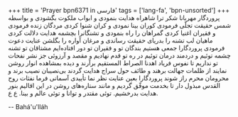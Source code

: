 +++
title = 'Prayer bpn6371 in فارسی'
tags = ['lang-fa', 'bpn-unsorted']
+++
پروردگار مهربانا شکر ترا شاهراه هدايت بنمودی و ابواب ملکوت بگشودی و بواسطه شمس حقيقت تجلّی فرمودی کوران بينا نمودی و کران شنوا کردی مردگان زنده فرمودی و فقيران اغنيا کردی گمراهان را راه بنمودی و تشنگانرا بچشمه هدايت دلالت کردی ماهيان لب تشنه را بدريای حقيقت رساندی و مرغان آواره را بگلشن عنايت دعوت فرمودی پروردگارا جمعی هستيم بندگان تو و فقيران تو دور افتاده‌ايم مشتاقان تو تشنه چشمه توئيم و دردمند درمان توئيم در ره تو قدم نهاديم و مقصد و آرزوئی جز نشر نفحات تو نداريم تا نفوس فرياد اهدنا الصراط المستقيم برآرند و ديده بمشاهده انوار روشن نمايند از ظلمات جهالت برهند و طائف حول سراج هدايت گردند  بی‌نصيبان نصيب برند و محرومان محرم راز شوند پروردگارا بعين عنايت نظر نما تأييدی آسمانی فرما نفثات روح القدس مبذول دار تا بخدمت موفّق گرديم و مانند ستاره‌های روشن در اين اقاليم بنور هدايت بدرخشيم. توئی مقتدر و توانا و توئی عالم و بينا. ع ع.

-- Bahá'u'lláh
